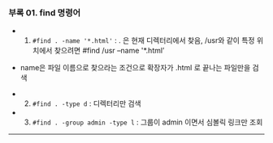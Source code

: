 ### 부록 01. find 명령어

* 1. `#find . -name '*.html'` :  . 은 현재 디렉터리에서 찾음, /usr와 같이 특정 위치에서 찾으려면 #find /usr –name '*.html’
- name은 파일 이름으로 찾으라는 조건으로 확장자가 .html 로 끝나는 파일만을 검색
* 2. `#find . -type d` : 디렉터리만 검색
* 3. `#find . -group admin -type l` : 그룹이 admin 이면서 심볼릭 링크만 조회

<hr/>
